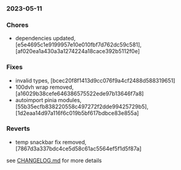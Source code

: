 ### 2023-05-11

### Chores
+ dependencies updated, [e5e4695c1e9199957e10e010fbf7d762dc59c581], [af020ea1a430a3a1274224a18cace392b5112f0e]

### Fixes
+ invalid types, [bcec20f8f1413d9cc076f9a4cf2488d588319651]
+ 100dvh wrap removed, [a16029b38cefe646386575522ede97b13646f7a8]
+ autoimport pinia modules, [55b35ecfb838220558c497272f2dde99425729b5], [1d2eaa14d97a116f6c019b5bf617bdbce83e855a]

### Reverts
+ temp snackbar fix removed, [7867d3a337bdc4ce5d58c61ac5564ef5f1d5f87a]

see <a href='https://github.com/mrjackwills/belugasnooze_vue/blob/main/CHANGELOG.md'>CHANGELOG.md</a> for more details
